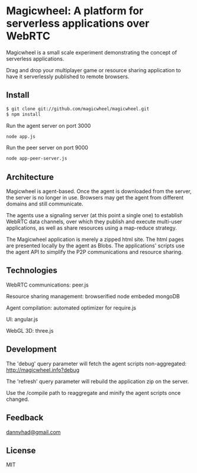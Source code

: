 # Magicwheel: A platform for serverless applications over WebRTC #

Magicwheel is a small scale experiment demonstrating the concept of serverless applications.

Drag and drop your multiplayer game or resource sharing application to have it serverlessly published to remote browsers.

## Install
```sh
$ git clone git://github.com/magicwheel/magicwheel.git
$ npm install
```

Run the agent server on port 3000
```sh
node app.js
```

Run the peer server on port 9000
```sh
node app-peer-server.js
```

## Architecture

Magicwheel is agent-based. Once the agent is downloaded from the server, the server is no longer in use. Browsers may get the agent from different domains and still communicate.

The agents use a signaling server (at this point a single one) to establish WebRTC data channels, over which they publish and execute multi-user applications, as well as share resources using a map-reduce strategy.

The Magicwheel application is merely a zipped html site. The html pages are presented locally by the agent as Blobs. The applications' scripts use the agent API to simplify the P2P communications and resource sharing.

## Technologies

WebRTC communications: peer.js

Resource sharing management: browserified node embeded mongoDB

Agent compilation: automated optimizer for require.js

UI: angular.js

WebGL 3D: three.js

## Development

The 'debug' query parameter will fetch the agent scripts non-aggregated: http://magicwheel.info?debug

The 'refresh' query parameter will rebuild the application zip on the server.

Use the /compile path to reaggregate and minify the agent scripts once changed.

## Feedback

dannyhad@gmail.com

## License

MIT
